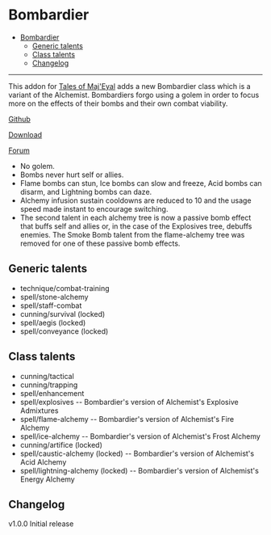 # Bombardier

- [Bombardier](#bombardier)
  - [Generic talents](#generic-talents)
  - [Class talents](#class-talents)
  - [Changelog](#changelog)

---

This addon for [Tales of Maj'Eyal](https://te4.org/) adds a new Bombardier class which is a variant of the Alchemist. Bombardiers forgo using a golem in order to focus more on the effects of their bombs and their own combat viability.

[Github](https://github.com/Werekracken/tome-bombardier)

[Download](https://te4.org/games/addons/tome/bombardier)

[Forum](https://forums.te4.org/viewtopic.php?f=50&t=53176)

- No golem.
- Bombs never hurt self or allies.
- Flame bombs can stun, Ice bombs can slow and freeze, Acid bombs can disarm, and Lightning bombs can daze.
- Alchemy infusion sustain cooldowns are reduced to 10 and the usage speed made instant to encourage switching.
- The second talent in each alchemy tree is now a passive bomb effect that buffs self and allies or, in the case of the Explosives tree, debuffs enemies. The Smoke Bomb talent from the flame-alchemy tree was removed for one of these passive bomb effects.

## Generic talents

- technique/combat-training
- spell/stone-alchemy
- spell/staff-combat
- cunning/survival (locked)
- spell/aegis (locked)
- spell/conveyance (locked)

## Class talents

- cunning/tactical
- cunning/trapping
- spell/enhancement
- spell/explosives -- Bombardier's version of Alchemist's Explosive Admixtures
- spell/flame-alchemy -- Bombardier's version of Alchemist's Fire Alchemy
- spell/ice-alchemy -- Bombardier's version of Alchemist's Frost Alchemy
- cunning/artifice (locked)
- spell/caustic-alchemy (locked) -- Bombardier's version of Alchemist's Acid Alchemy
- spell/lightning-alchemy  (locked) -- Bombardier's version of Alchemist's Energy Alchemy

## Changelog

v1.0.0
Initial release
